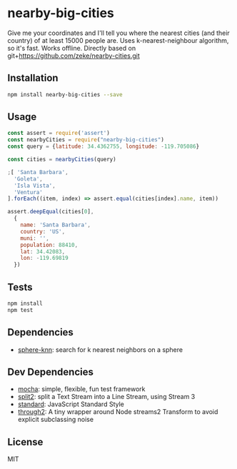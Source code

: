 # nearby-big-cities 

Give me your coordinates and I&#39;ll tell you where the nearest cities (and their country)
of at least 15000 people are. Uses k-nearest-neighbour algorithm, so it&#39;s fast. Works offline.
Directly based on git+https://github.com/zeke/nearby-cities.git

## Installation

```sh
npm install nearby-big-cities --save
```

## Usage

```js
const assert = require('assert')
const nearbyCities = require("nearby-big-cities")
const query = {latitude: 34.4362755, longitude: -119.705086}

const cities = nearbyCities(query)

;[ 'Santa Barbara',
  'Goleta',
  'Isla Vista',
  'Ventura'
].forEach((item, index) => assert.equal(cities[index].name, item))

assert.deepEqual(cities[0],
  {
    name: 'Santa Barbara',
    country: 'US',
    muni: '',
    population: 88410,
    lat: 34.42083,
    lon: -119.69819
  })

```

## Tests

```sh
npm install
npm test
```

## Dependencies

- [sphere-knn](https://github.com/darkskyapp/sphere-knn): search for k nearest neighbors on a sphere

## Dev Dependencies

- [mocha](https://github.com/mochajs/mocha): simple, flexible, fun test framework
- [split2](https://github.com/mcollina/split2): split a Text Stream into a Line Stream, using Stream 3
- [standard](https://github.com/feross/standard): JavaScript Standard Style
- [through2](https://github.com/rvagg/through2): A tiny wrapper around Node streams2 Transform to avoid explicit subclassing noise


## License

MIT
